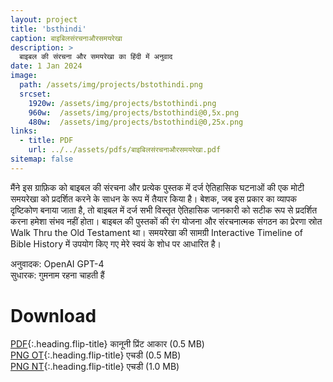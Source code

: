 ```yaml
---
layout: project
title: 'bsthindi'
caption: बाइबिलसंरचनाऔरसमयरेखा
description: >
  बाइबल की संरचना और समयरेखा का हिंदी में अनुवाद
date: 1 Jan 2024
image: 
  path: /assets/img/projects/bstothindi.png
  srcset: 
    1920w: /assets/img/projects/bstothindi.png
    960w:  /assets/img/projects/bstothindi@0,5x.png
    480w:  /assets/img/projects/bstothindi@0,25x.png
links:
  - title: PDF
    url: ../../assets/pdfs/बाइबिलसंरचनाऔरसमयरेखा.pdf
sitemap: false
---
```

मैंने इस ग्राफ़िक को बाइबल की संरचना और प्रत्येक पुस्तक में दर्ज ऐतिहासिक घटनाओं की एक मोटी समयरेखा को प्रदर्शित करने के साधन के रूप में तैयार किया है। बेशक, जब इस प्रकार का व्यापक दृष्टिकोण बनाया जाता है, तो बाइबल में दर्ज सभी विस्तृत ऐतिहासिक जानकारी को सटीक रूप से प्रदर्शित करना हमेशा संभव नहीं होता। बाइबल की पुस्तकों की रंग योजना और संरचनात्मक संगठन का प्रेरणा स्रोत Walk Thru the Old Testament था। समयरेखा की सामग्री Interactive Timeline of Bible History में उपयोग किए गए मेरे स्वयं के शोध पर आधारित है।

अनुवादक: OpenAI GPT-4  
सुधारक: गुमनाम रहना चाहती हैं

# Download
[PDF](../assets/pdfs/बाइबिलसंरचनाऔरसमयरेखा.pdf){:.heading.flip-title} <span class="icon-file-pdf"></span> कानूनी प्रिंट आकार (0.5 MB)  
[PNG OT](../assets/img/hd/bstothdhindi.png){:.heading.flip-title} <span class="icon-file-picture"></span> एचडी (0.5 MB)  
[PNG NT](../assets/img/hd/bstnthdhindi.png){:.heading.flip-title} <span class="icon-file-picture"></span> एचडी (1.0 MB)